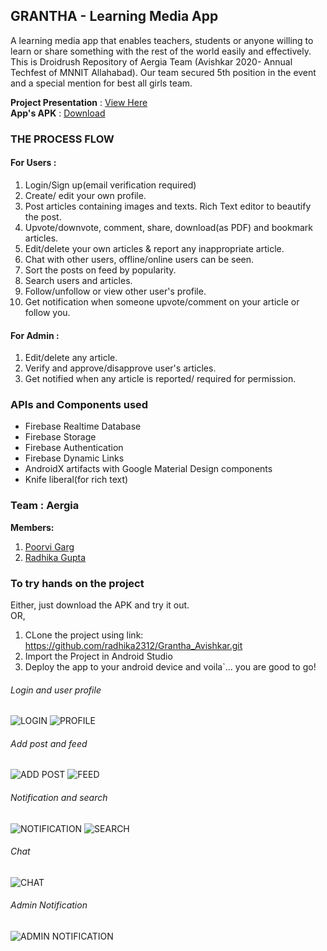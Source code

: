## GRANTHA - Learning Media App
A learning media app that enables teachers, students or anyone willing to learn or share something with the rest of the world easily and effectively. This is Droidrush Repository of Aergia Team (Avishkar 2020- Annual Techfest of MNNIT Allahabad). Our team secured 5th position in the event and a special mention for best all girls team.

**Project Presentation** : [View Here](https://docs.google.com/presentation/d/1PlTaSLyTrB-amMG4pjmHFtv700vlwVKk2mmyFPW8TVk/edit#slide=id.g25f6af9dd6_0_0)<br />
**App's APK** : [Download](https://drive.google.com/file/d/1I68AfG92yS7ki3kFzJVPL_AtI4EEEIpV/view?usp=sharing)

### THE PROCESS FLOW
#### For Users :
1. Login/Sign up(email verification required)
2. Create/ edit your own profile.
3. Post articles containing images and texts. Rich Text editor to beautify the post.
4. Upvote/downvote, comment, share, download(as PDF) and bookmark articles.
5. Edit/delete your own articles & report any inappropriate article.
6. Chat with other users, offline/online users can be seen.
7. Sort the posts on feed by popularity.
8. Search users and articles.
9. Follow/unfollow or view other user's profile.
10. Get notification when someone upvote/comment on your article or follow you.


#### For Admin :
1. Edit/delete any article.
2. Verify and approve/disapprove user's articles.
3. Get notified when any article is reported/ required for permission.

### APIs and Components used
- Firebase Realtime Database
- Firebase Storage
- Firebase Authentication
- Firebase Dynamic Links
- AndroidX artifacts with Google Material Design components
- Knife liberal(for rich text)

### Team : Aergia
**Members:**<br />
1. [Poorvi Garg](https://github.com/POORVI111)
2. [Radhika Gupta](https://github.com/radhika2312)

### To try hands on the project
Either, just download the APK  and try it out.<br /> OR,<br />
1. CLone the project using link: https://github.com/radhika2312/Grantha_Avishkar.git
2. Import the Project in Android Studio
3. Deploy the app to your android device and voila`... you are good to go!<br />
###### Login and user profile
![LOGIN](https://user-images.githubusercontent.com/68559217/97807546-7b50fd00-1c87-11eb-8761-8047f6c9842e.jpeg)
![PROFILE](https://user-images.githubusercontent.com/68559217/97807542-7ab86680-1c87-11eb-89f2-511d35638259.jpeg)<br />
###### Add post and feed
![ADD POST](https://user-images.githubusercontent.com/68559217/97807543-7b50fd00-1c87-11eb-846c-d5ad8ebdde5f.jpeg)
![FEED](https://user-images.githubusercontent.com/68559217/97807539-78eea300-1c87-11eb-8d3f-0c68026815a0.jpeg)<br />
###### Notification and search
![NOTIFICATION](https://user-images.githubusercontent.com/68559217/97807435-b7379280-1c86-11eb-8ce5-43c18644f286.jpeg)
![SEARCH](https://user-images.githubusercontent.com/68559217/97807540-7a1fd000-1c87-11eb-8301-f0ce11f9fde4.jpeg)<br />
###### Chat
![CHAT](https://user-images.githubusercontent.com/68559217/97807677-1fd33f00-1c88-11eb-895f-28683e743704.jpeg)<br />
###### Admin Notification
![ADMIN NOTIFICATION](https://user-images.githubusercontent.com/68559217/97807541-7a1fd000-1c87-11eb-8fb9-68b003cc1faa.jpeg)











 
